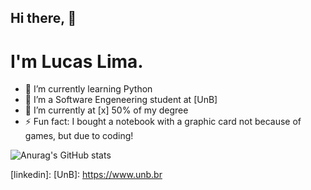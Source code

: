 ## Hi there, 👋
# I'm Lucas Lima.
- 🌱 I’m currently learning Python
- 🤔 I’m a Software Engeneering student at [UnB]
- 🔭 I’m currently at [x] 50% of my degree
- ⚡ Fun fact: I bought a notebook with a graphic card not because of games, but due to coding!

![Anurag's GitHub stats](https://github-readme-stats.vercel.app/api?username=mibasFerraz&show_icons=true&theme=maroongold)

[gmail]: 
[instagram]: 
[linkedin]: 
[UnB]: https://www.unb.br
<!--
**mibasFerraz/mibasFerraz** is a ✨ _special_ ✨ repository because its `README.md` (this file) appears on your GitHub profile.

Here are some ideas to get you started:

- 🔭 I’m currently working on ...
- 🌱 I’m currently learning ...
- 👯 I’m looking to collaborate on ...
- 🤔 I’m looking for help with ...
- 💬 Ask me about ...
- 📫 How to reach me: ...
- 😄 Pronouns: ...
- ⚡ Fun fact: ...
-->
